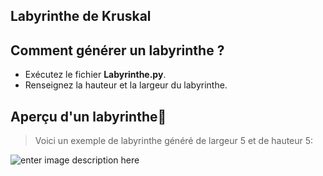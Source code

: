 ﻿
## Labyrinthe de Kruskal

## Comment générer un labyrinthe ?

 - Exécutez le fichier **Labyrinthe.py**.
 - Renseignez la hauteur et la largeur du labyrinthe.


## Aperçu d'un labyrinthe🔎

> Voici un exemple de labyrinthe généré de largeur 5 et de hauteur 5: 

![enter image description here](https://i.imgur.com/FRoSKWs.png)
